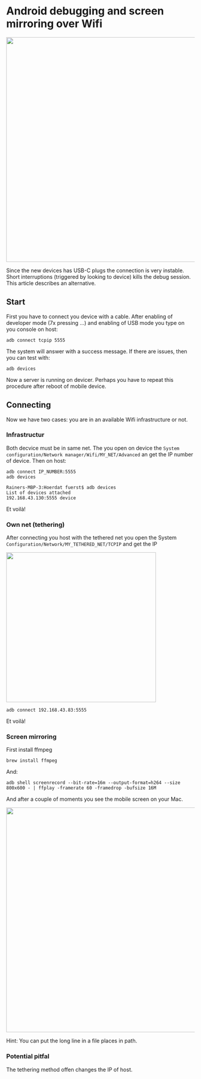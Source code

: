 # Android debugging and screen mirroring over Wifi


<img src="https://i.imgur.com/wO1TIO1.jpg" width=600 />


Since the new devices has USB-C plugs the connection is very instable. Short interruptions (triggered by looking to device) kills the debug session. This article describes an alternative.

## Start

First you have to connect you device with a cable. After enabling of developer mode (7x pressing …) and enabling of USB mode you type on you console on host:

```
adb connect tcpip 5555
```

The system will answer with a success message. If there are issues, then you can test with:

```
adb devices
```

Now a server is running on devicer. Perhaps you have to repeat this procedure after reboot of mobile device.

## Connecting

Now we have two cases: you are in an available Wifi infrastructure or not.

### Infrastructur

Both decvice must be in same net. The you open on device the `System configuration/Network manager/Wifi/MY_NET/Advanced` an get the IP number of device. Then on host:

```
adb connect IP_NUMBER:5555
adb devices

Rainers-MBP-3:Hoerdat fuerst$ adb devices
List of devices attached
192.168.43.130:5555	device
```

Et voilà!

### Own net (tethering)

After connecting you host with the tethered net you open the System `Configuration/Network/MY_TETHERED_NET/TCPIP` and get the IP

<img src="https://i.imgur.com/JxkReY9.png" width=400 />

```
adb connect 192.168.43.83:5555
```
Et voilà!

### Screen mirroring

First install ffmpeg

```
brew install ffmpeg
```
And:

```
adb shell screenrecord --bit-rate=16m --output-format=h264 --size 800x600 - | ffplay -framerate 60 -framedrop -bufsize 16M 
```
And after a couple of moments you see the mobile screen on your Mac.

<img src="https://i.imgur.com/A4Qct3D.jpg" width=600 />

Hint:
You can put the long line in a file places in path.

### Potential pitfal
The tethering method offen changes the IP of host.
